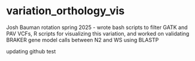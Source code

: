 # variation_orthology_vis
Josh Bauman rotation spring 2025 - wrote bash scripts to filter GATK and PAV VCFs, R scripts for visualizing this variation, and worked on validating BRAKER gene model calls between N2 and WS using BLASTP 

updating github test

